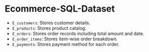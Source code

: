 # Ecommerce-SQL-Dataset
- `E_customers`: Stores customer details.
- `E_products`: Stores product catalog.
- `E_orders`: Stores order records including total amount and date.
- `E_order_items`: Stores item-wise order breakdown.
- `E_payments`: Stores payment method for each order.
